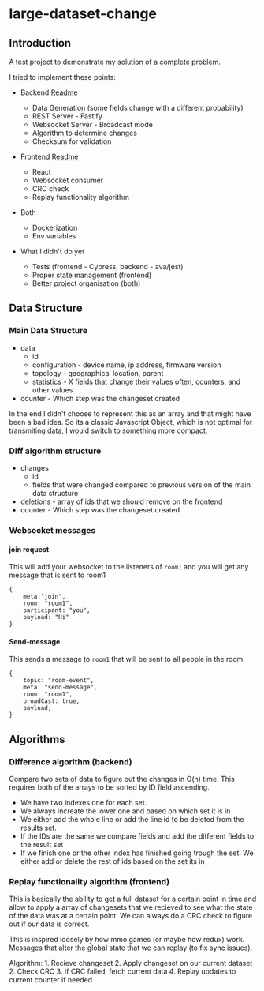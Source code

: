 # large-dataset-change

## Introduction
A test project to demonstrate my solution of a complete problem. 

I tried to implement these points: 

- Backend [Readme](./backend/README.md)
  - Data Generation (some fields change with a different probability)
  - REST Server - Fastify 
  - Websocket Server - Broadcast mode
  - Algorithm to determine changes
  - Checksum for validation

- Frontend [Readme](./frontend/README.md)
  - React
  - Websocket consumer
  - CRC check
  - Replay functionality algorithm

- Both 
  - Dockerization
  - Env variables

- What I didn't do yet
  - Tests (frontend - Cypress, backend - ava/jest)
  - Proper state management (frontend) 
  - Better project organisation (both)
## Data Structure

### Main Data Structure
- data 
    - id
    - configuration - device name, ip address, firmware version  
    - topology - geographical location, parent
    - statistics - X fields that change their values often, counters, and other values
- counter - Which step was the changeset created

In the end I didn't choose to represent this as an array and that might have been a bad idea. So its a classic Javascript Object, which is not optimal for transmiting data, I would switch to something more compact.


### Diff algorithm structure
- changes
    - id
    - fields that were changed compared to previous version of the main data structure
- deletions - array of ids that we should remove on the frontend
- counter - Which step was the changeset created

### Websocket messages
#### join request
This will add your websocket to the listeners of `room1` and you will get any message
that is sent to room1
```JS
{ 
    meta:"join", 
    room: "room1", 
    participant: "you", 
    payload: "Hi" 
}
```
#### Send-message 
This sends a message to `room1` that will be sent to all people in the room
```JS
{
    topic: "room-event",
    meta: "send-message",
    room: "room1",
    broadCast: true,
    payload,
}
```
## Algorithms

### Difference algorithm (backend)

Compare two sets of data to figure out the changes in O(n) time. 
This requires both of the arrays to be sorted by ID field ascending.

- We have two indexes one for each set. 
- We always increate the lower one and based on which set it is in 
- We either add the whole line or add the line id to be deleted from the results set.
- If the IDs are the same we compare fields and add the different fields to the result set
- If we finish one or the other index has finished going trough the set. We either add or delete the rest of ids based on the set its in

### Replay functionality algorithm (frontend)

This is basically the ability to get a full dataset for a certain point in time and allow
to apply a array of changesets that we recieved to see what the state of the data was at
a certain point. We can always do a CRC check to figure out if our data is correct.

This is inspired loosely by how mmo games (or maybe how redux) work. Messages that alter the global state that we can replay (to fix sync issues). 

Algorithm:
    1. Recieve changeset 
    2. Apply changeset on our current dataset
    2. Check CRC
    3. If CRC failed, fetch current data
    4. Replay updates to current counter if needed


